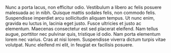 Nunc a porta lacus, non efficitur odio. Vestibulum a libero ac felis posuere malesuada ac in nibh. Quisque mattis sodales felis, non commodo felis. Suspendisse imperdiet arcu sollicitudin aliquam tempus. Ut nunc enim, gravida eu luctus in, lacinia eget justo. Fusce ultricies et justo ac elementum. Maecenas consectetur est sed placerat eleifend. Nam tellus augue, porttitor nec pulvinar quis, tristique id odio. Nam porta elementum lorem nec varius. Cras at nisi lorem. Suspendisse viverra dictum turpis vitae volutpat. Nunc eleifend mi elit, in feugiat ex facilisis posuere.